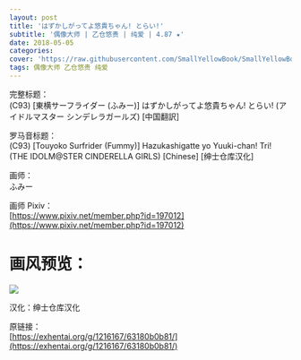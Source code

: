 ```yaml
---
layout: post
title: 'はずかしがってよ悠貴ちゃん! とらい!'
subtitle: '偶像大师 | 乙仓悠贵 | 纯爱 | 4.87 ★'
date: 2018-05-05
categories: 
cover: 'https://raw.githubusercontent.com/SmallYellowBook/SmallYellowBook.github.io/master/image/%E3%81%AF%E3%81%9A%E3%81%8B%E3%81%97%E3%81%8C%E3%81%A3%E3%81%A6%E3%82%88%E6%82%A0%E8%B2%B4%E3%81%A1%E3%82%83%E3%82%93!%20%E3%81%A8%E3%82%89%E3%81%84!.jpg'
tags: 偶像大师 乙仓悠贵 纯爱 
---
```


完整标题：  
(C93) [東横サーフライダー (ふみー)] はずかしがってよ悠貴ちゃん! とらい! (アイドルマスター シンデレラガールズ) [中国翻訳]  

罗马音标题：  
(C93) [Touyoko Surfrider (Fummy)] Hazukashigatte yo Yuuki-chan! Tri! (THE IDOLM@STER CINDERELLA GIRLS) [Chinese] [绅士仓库汉化]  

画师：  
ふみー    

画师 Pixiv：  
[https://www.pixiv.net/member.php?id=197012](https://www.pixiv.net/member.php?id=197012)  

# 画风预览：  
![](https://raw.githubusercontent.com/SmallYellowBook/SmallYellowBook.github.io/master/image/%E3%81%AF%E3%81%9A%E3%81%8B%E3%81%97%E3%81%8C%E3%81%A3%E3%81%A6%E3%82%88%E6%82%A0%E8%B2%B4%E3%81%A1%E3%82%83%E3%82%93!%20%E3%81%A8%E3%82%89%E3%81%84!.jpg)

汉化：绅士仓库汉化  

原链接：  
[https://exhentai.org/g/1216167/63180b0b81/](https://exhentai.org/g/1216167/63180b0b81/)  

